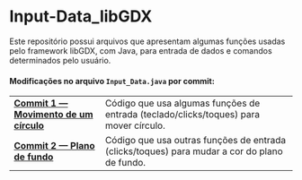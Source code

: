 <h1>Input-Data_libGDX</h1>
<p>Este repositório possui arquivos que apresentam algumas funções usadas pelo framework libGDX, com Java, para entrada de dados e comandos
determinados pelo usuário.</p>

<div>
  <h4>Modificações no arquivo <code>Input_Data.java</code> por commit:</h4>
  <table align="center">
    <tr>
      <td>
        <a href="https://github.com/luc-gh/Input-Data_libGDX/blob/9dda6ca8139f4c571bac3a8bb091fe12bad67162/core/src/com/libgdx/input/Input_Data.java">
        <b>Commit 1 — Movimento de um círculo</b></a>
      </td>
      <td>Código que usa algumas funções de entrada (teclado/clicks/toques) para mover círculo.</td>
    </tr>
    <tr>
      <td>
        <a href="https://github.com/luc-gh/Input-Data_libGDX/blob/main/core/src/com/libgdx/input/Input_Data.java">
        <b>Commit 2 — Plano de fundo</b></a>
      </td>
      <td>Código que usa outras funções de entrada (clicks/toques) para mudar a cor do plano de fundo.</td>
    </tr>
  </table></br>
</div>
